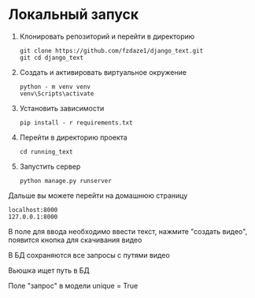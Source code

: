 # Локальный запуск
1) Клонировать репозиторий и перейти в директорию
   ```
   git clone https://github.com/fzdaze1/django_text.git
   git cd django_text
   ```
2) Создать и активировать виртуальное окружение
   ```
   python - m venv venv
   venv\Scripts\activate
   ```
3) Установить зависимости
   ```
   pip install - r requirements.txt
   ```
4) Перейти в директорию проекта
   ```
   cd running_text
   ```
5) Запустить сервер
   ```
   python manage.py runserver
   ```

Дальше вы можете перейти на домашнюю страницу
   ```
   localhost:8000
   127.0.0.1:8000
   ```
В поле для ввода необходимо ввести текст, нажмите "создать видео", появится кнопка для скачивания видео

В БД сохраняются все запросы с путями видео  

Вьюшка ищет путь в БД  

Поле "запрос" в модели unique = True

